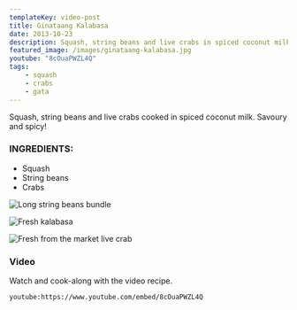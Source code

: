 ```yaml
---
templateKey: video-post
title: Ginataang Kalabasa
date: 2013-10-23
description: Squash, string beans and live crabs in spiced coconut milk
featured_image: /images/ginataang-kalabasa.jpg
youtube: "8cOuaPWZL4Q"
tags:
    - squash
    - crabs
    - gata
---
```


Squash, string beans and live crabs cooked in spiced coconut milk. Savoury and spicy!

### INGREDIENTS:
* Squash
* String beans
* Crabs

![Long string beans bundle](/images/string-beans.jpg)

![Fresh kalabasa](/images/squash-wedge.jpg)

![Fresh from the market live crab](/images/fresh-live-crab.jpg)

### Video
Watch and cook-along with the video recipe.

`youtube:https://www.youtube.com/embed/8cOuaPWZL4Q`
